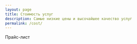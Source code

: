 ```yaml
---
layout: page
title: Стоимость услуг
description: Самые низкие цены и высочайшее качество услуг
permalink: /cost/
---
```


Прайс-лист